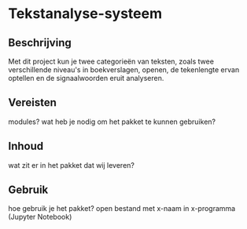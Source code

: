 # Tekstanalyse-systeem

## Beschrijving
Met dit project kun je twee categorieën van teksten, zoals twee verschillende niveau's in boekverslagen, openen, de tekenlengte ervan optellen en de signaalwoorden eruit analyseren.

## Vereisten
modules? wat heb je nodig om het pakket te kunnen gebruiken?

## Inhoud
wat zit er in het pakket dat wij leveren?

## Gebruik
hoe gebruik je het pakket? open bestand met x-naam in x-programma (Jupyter Notebook)
